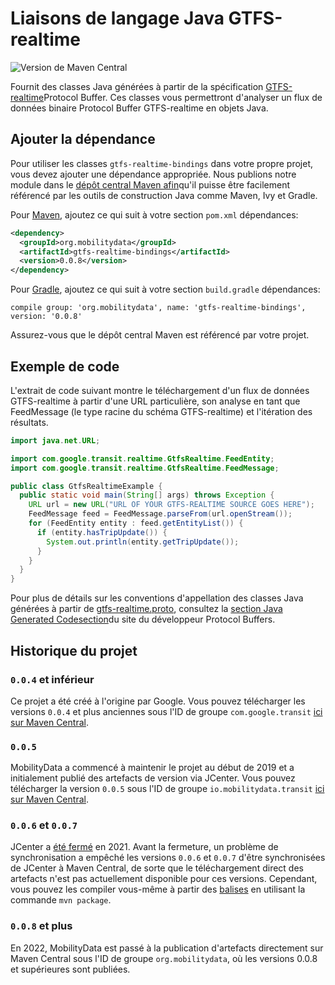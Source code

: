 # Liaisons de langage Java GTFS-realtime

![Version de Maven Central](https://img.shields.io/maven-central/v/org.mobilitydata/gtfs-realtime-bindings.svg)

Fournit des classes Java générées à partir de la spécification [GTFS-realtime](https://github.com/google/transit/tree/master/gtfs-realtime)Protocol Buffer. Ces classes vous permettront d'analyser un flux de données binaire Protocol Buffer GTFS-realtime en objets Java.

## Ajouter la dépendance

Pour utiliser les classes `gtfs-realtime-bindings` dans votre propre projet, vous devez ajouter une dépendance appropriée. Nous publions notre module dans le [dépôt central Maven afin](http://search.maven.org/)qu'il puisse être facilement référencé par les outils de construction Java comme Maven, Ivy et Gradle.

Pour [Maven](http://maven.apache.org/), ajoutez ce qui suit à votre section `pom.xml` dépendances:

```xml
<dependency>
  <groupId>org.mobilitydata</groupId>
  <artifactId>gtfs-realtime-bindings</artifactId>
  <version>0.0.8</version>
</dependency>
```

Pour [Gradle](https://www.gradle.org/), ajoutez ce qui suit à votre section `build.gradle` dépendances:

    compile group: 'org.mobilitydata', name: 'gtfs-realtime-bindings', version: '0.0.8'

Assurez-vous que le dépôt central Maven est référencé par votre projet.

## Exemple de code

L'extrait de code suivant montre le téléchargement d'un flux de données GTFS-realtime à partir d'une URL particulière, son analyse en tant que FeedMessage (le type racine du schéma GTFS-realtime) et l'itération des résultats.

```java
import java.net.URL;

import com.google.transit.realtime.GtfsRealtime.FeedEntity;
import com.google.transit.realtime.GtfsRealtime.FeedMessage;

public class GtfsRealtimeExample {
  public static void main(String[] args) throws Exception {
    URL url = new URL("URL OF YOUR GTFS-REALTIME SOURCE GOES HERE");
    FeedMessage feed = FeedMessage.parseFrom(url.openStream());
    for (FeedEntity entity : feed.getEntityList()) {
      if (entity.hasTripUpdate()) {
        System.out.println(entity.getTripUpdate());
      }
    }
  }
}
```

Pour plus de détails sur les conventions d'appellation des classes Java générées à partir de [gtfs-realtime.proto](https://github.com/google/transit/blob/master/gtfs-realtime/proto/gtfs-realtime.proto), consultez la [section Java Generated Codesection](https://developers.google.com/protocol-buffers/docs/reference/java-generated)du site du développeur Protocol Buffers.

## Historique du projet

### `0.0.4` et inférieur

Ce projet a été créé à l'origine par Google. Vous pouvez télécharger les versions `0.0.4` et plus anciennes sous l'ID de groupe `com.google.transit` [ici sur Maven Central](https://search.maven.org/search?q=g:com.google.transit%20AND%20a:gtfs-realtime-bindings).

### `0.0.5`

MobilityData a commencé à maintenir le projet au début de 2019 et a initialement publié des artefacts de version via JCenter. Vous pouvez télécharger la version `0.0.5` sous l'ID de groupe `io.mobilitydata.transit` [ici sur Maven Central](https://search.maven.org/artifact/io.mobilitydata.transit/gtfs-realtime-bindings).

### `0.0.6` et `0.0.7`

JCenter a [été fermé](https://jfrog.com/blog/into-the-sunset-bintray-jcenter-gocenter-and-chartcenter/) en 2021. Avant la fermeture, un problème de synchronisation a empêché les versions `0.0.6` et `0.0.7` d'être synchronisées de JCenter à Maven Central, de sorte que le téléchargement direct des artefacts n'est pas actuellement disponible pour ces versions. Cependant, vous pouvez les compiler vous-même à partir des [balises](https://github.com/MobilityData/gtfs-realtime-bindings/tags) en utilisant la commande `mvn package`.

### `0.0.8` et plus

En 2022, MobilityData est passé à la publication d'artefacts directement sur Maven Central sous l'ID de groupe `org.mobilitydata`, où les versions 0.0.8 et supérieures sont publiées.
